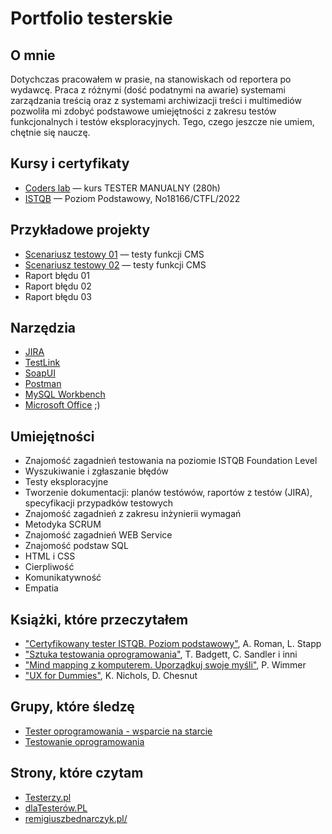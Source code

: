 # Portfolio testerskie
## O mnie
Dotychczas pracowałem w prasie, na stanowiskach od reportera po wydawcę. Praca z różnymi (dość podatnymi na awarie) systemami zarządzania treścią oraz z systemami archiwizacji treści i multimediów pozwoliła mi zdobyć podstawowe umiejętności z zakresu testów funkcjonalnych i testów eksploracyjnych. Tego, czego jeszcze nie umiem, chętnie się nauczę.
## Kursy i certyfikaty
- [Coders lab](https://coderslab.pl/pl/tester-manualny) — kurs TESTER MANUALNY (280h)
- [ISTQB](https://drive.google.com/file/d/1nYt1jzC_lXlh8EoCC2MbPqG64i5-nQqZ/view?usp=sharing) — Poziom Podstawowy, No18166/CTFL/2022
## Przykładowe projekty
- [Scenariusz testowy 01](https://github.com/albinmb/portfolio/blob/main/SCENARIUSZTESTOWY.pdf) — testy funkcji CMS
- [Scenariusz testowy 02](https://github.com/albinmb/portfolio/blob/main/SCENARIUSZTESTOWY2.pdf) — testy funkcji CMS
- Raport błędu 01
- Raport błędu 02
- Raport błędu 03
## Narzędzia
- [JIRA](https://www.atlassian.com/software/jira)
- [TestLink](https://testlink.org/)
- [SoapUI](https://www.soapui.org/)
- [Postman](https://www.postman.com/)
- [MySQL Workbench](https://www.mysql.com/products/workbench/)
- [Microsoft Office](https://www.office.com/) ;)
## Umiejętności
- Znajomość zagadnień testowania na poziomie ISTQB Foundation Level
- Wyszukiwanie i zgłaszanie błędów
- Testy eksploracyjne
- Tworzenie dokumentacji: planów testówów, raportów z testów (JIRA), specyfikacji przypadków testowych
- Znajomość zagadnień z zakresu inżynierii wymagań
- Metodyka SCRUM
- Znajomość zagadnień WEB Service
- Znajomość podstaw SQL
- HTML i CSS
- Cierpliwość
- Komunikatywność
- Empatia
## Książki, które przeczytałem
- ["Certyfikowany tester ISTQB. Poziom podstawowy"](https://lubimyczytac.pl/ksiazka/4943677/certyfikowany-tester-istqb-poziom-podstawowy), A. Roman, L. Stapp
- ["Sztuka testowania oprogramowania"](https://lubimyczytac.pl/ksiazka/170674/sztuka-testowania-oprogramowania), T. Badgett, C. Sandler i inni
- ["Mind mapping z komputerem. Uporządkuj swoje myśli"](https://lubimyczytac.pl/ksiazka/4876458/mind-mapping-z-komputerem-uporzadkuj-swoje-mysli), P. Wimmer
- ["UX for Dummies"](https://www.goodreads.com/book/show/20308857-ux-for-dummies), K. Nichols, D. Chesnut
## Grupy, które śledzę
- [Tester oprogramowania - wsparcie na starcie](https://www.facebook.com/groups/417833158717454/)
- [Testowanie oprogramowania](https://www.facebook.com/groups/141683635854223/)
## Strony, które czytam
- [Testerzy.pl](https://testerzy.pl/)
- [dlaTesterów.PL](https://www.facebook.com/dlaTesterowPL)
- [remigiuszbednarczyk.pl/](https://remigiuszbednarczyk.pl/)
